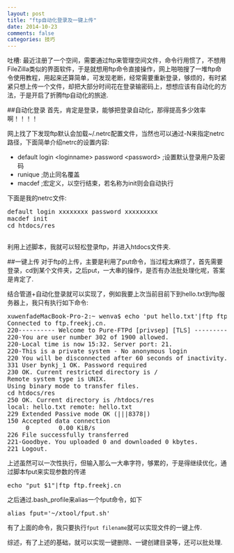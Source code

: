 ```yaml
---
layout: post
title: "ftp自动化登录及一键上传"
date: 2014-10-23
comments: false
categories: 技巧
---
```

吐槽: 最近注册了一个空间，需要通过ftp来管理空间文件，命令行用惯了，不想用FileZilla类似的界面软件，于是就想用ftp命令直接操作，网上啪啪搜了一堆ftp命令使用教程，用起来还算简单，可发现老断，经常需要重新登录，够烦的，有时紧紧只想上传一个文件，却把大部分时间花在登录输密码上，想想应该有自动化的方法，于是开启了折腾ftp自动化的旅途.

##自动化登录
首先，肯定是登录，能够把登录自动化，那得提高多少效率啊！！！！

网上找了下发现ftp默认会加载~/.netrc配置文件，当然也可以通过-N来指定netrc路径，下面简单介绍netrc的设置内容:


* default login \<loginname> password \<password> ;设置默认登录用户及密码
* runique ;防止同名覆盖
* macdef ;宏定义，以空行结束，若名称为init则会自动执行

下面是我的netrc文件:
<pre>
default login xxxxxxxx password xxxxxxxxx
macdef init
cd htdocs/res

</pre>
利用上述脚本，我就可以轻松登录ftp，并进入htdocs文件夹.

##一键上传
对于ftp的上传，主要是利用了put命令，当过程太麻烦了，首先需要登录，cd到某个文件夹，之后put，一大串的操作，是否有办法批处理化呢，答案是肯定了.

结合管道+自动化登录就可以实现了，例如我要上次当前目前下到hello.txt到ftp服务器上，我只有执行如下命令:
<pre>
xuwenfadeMacBook-Pro-2:~ wenva$ echo 'put hello.txt'|ftp ftp.freekj.cn
Connected to ftp.freekj.cn.
220---------- Welcome to Pure-FTPd [privsep] [TLS] ----------
220-You are user number 302 of 1900 allowed.
220-Local time is now 15:32. Server port: 21.
220-This is a private system - No anonymous login
220 You will be disconnected after 60 seconds of inactivity.
331 User bynkj_1 OK. Password required
230 OK. Current restricted directory is /
Remote system type is UNIX.
Using binary mode to transfer files.
cd htdocs/res
250 OK. Current directory is /htdocs/res
local: hello.txt remote: hello.txt
229 Extended Passive mode OK (|||8378|)
150 Accepted data connection
     0        0.00 KiB/s 
226 File successfully transferred
221-Goodbye. You uploaded 0 and downloaded 0 kbytes.
221 Logout.
</pre>

上述虽然可以一次性执行，但输入那么一大串字符，够累的，于是得继续优化，通过脚本fput来实现参数的传递
<pre>
echo "put $1"|ftp ftp.freekj.cn
</pre>

之后通过.bash_profile来alias一个fput命令，如下
<pre>
alias fput='~/xtool/fput.sh' 
</pre>

有了上面的命令，我只要执行```fput filename```就可以实现文件的一键上传.

综述，有了上述的基础，就可以实现一键删除、一键创建目录等，还可以批处理.






